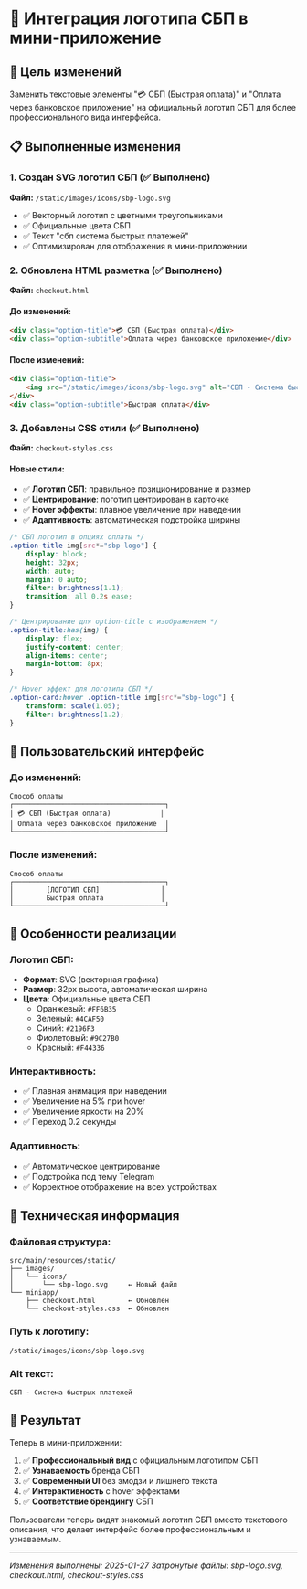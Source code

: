 # 🏦 Интеграция логотипа СБП в мини-приложение

## 🎯 Цель изменений

Заменить текстовые элементы "💳 СБП (Быстрая оплата)" и "Оплата через банковское приложение" на официальный логотип СБП для более профессионального вида интерфейса.

## 📋 Выполненные изменения

### 1. Создан SVG логотип СБП (✅ Выполнено)
**Файл:** `/static/images/icons/sbp-logo.svg`

- ✅ Векторный логотип с цветными треугольниками
- ✅ Официальные цвета СБП
- ✅ Текст "сбп система быстрых платежей"
- ✅ Оптимизирован для отображения в мини-приложении

### 2. Обновлена HTML разметка (✅ Выполнено)
**Файл:** `checkout.html`

#### До изменений:
```html
<div class="option-title">💳 СБП (Быстрая оплата)</div>
<div class="option-subtitle">Оплата через банковское приложение</div>
```

#### После изменений:
```html
<div class="option-title">
    <img src="/static/images/icons/sbp-logo.svg" alt="СБП - Система быстрых платежей" style="height: 32px; width: auto;">
</div>
<div class="option-subtitle">Быстрая оплата</div>
```

### 3. Добавлены CSS стили (✅ Выполнено)
**Файл:** `checkout-styles.css`

#### Новые стили:
- ✅ **Логотип СБП**: правильное позиционирование и размер
- ✅ **Центрирование**: логотип центрирован в карточке
- ✅ **Hover эффекты**: плавное увеличение при наведении
- ✅ **Адаптивность**: автоматическая подстройка ширины

```css
/* СБП логотип в опциях оплаты */
.option-title img[src*="sbp-logo"] {
    display: block;
    height: 32px;
    width: auto;
    margin: 0 auto;
    filter: brightness(1.1);
    transition: all 0.2s ease;
}

/* Центрирование для option-title с изображением */
.option-title:has(img) {
    display: flex;
    justify-content: center;
    align-items: center;
    margin-bottom: 8px;
}

/* Hover эффект для логотипа СБП */
.option-card:hover .option-title img[src*="sbp-logo"] {
    transform: scale(1.05);
    filter: brightness(1.2);
}
```

## 🎨 Пользовательский интерфейс

### До изменений:
```
Способ оплаты
┌─────────────────────────────────────┐
│ 💳 СБП (Быстрая оплата)            │
│ Оплата через банковское приложение  │
└─────────────────────────────────────┘
```

### После изменений:
```
Способ оплаты
┌─────────────────────────────────────┐
│        [ЛОГОТИП СБП]               │
│        Быстрая оплата              │
└─────────────────────────────────────┘
```

## 📱 Особенности реализации

### Логотип СБП:
- **Формат**: SVG (векторная графика)
- **Размер**: 32px высота, автоматическая ширина
- **Цвета**: Официальные цвета СБП
  - Оранжевый: `#FF6B35`
  - Зеленый: `#4CAF50`
  - Синий: `#2196F3`
  - Фиолетовый: `#9C27B0`
  - Красный: `#F44336`

### Интерактивность:
- ✅ Плавная анимация при наведении
- ✅ Увеличение на 5% при hover
- ✅ Увеличение яркости на 20%
- ✅ Переход 0.2 секунды

### Адаптивность:
- ✅ Автоматическое центрирование
- ✅ Подстройка под тему Telegram
- ✅ Корректное отображение на всех устройствах

## 🔧 Техническая информация

### Файловая структура:
```
src/main/resources/static/
├── images/
│   └── icons/
│       └── sbp-logo.svg     ← Новый файл
└── miniapp/
    ├── checkout.html        ← Обновлен
    └── checkout-styles.css  ← Обновлен
```

### Путь к логотипу:
`/static/images/icons/sbp-logo.svg`

### Alt текст:
`СБП - Система быстрых платежей`

## 🚀 Результат

Теперь в мини-приложении:
1. ✅ **Профессиональный вид** с официальным логотипом СБП
2. ✅ **Узнаваемость** бренда СБП
3. ✅ **Современный UI** без эмодзи и лишнего текста
4. ✅ **Интерактивность** с hover эффектами
5. ✅ **Соответствие брендингу** СБП

Пользователи теперь видят знакомый логотип СБП вместо текстового описания, что делает интерфейс более профессиональным и узнаваемым.

---
*Изменения выполнены: 2025-01-27*
*Затронутые файлы: sbp-logo.svg, checkout.html, checkout-styles.css*
